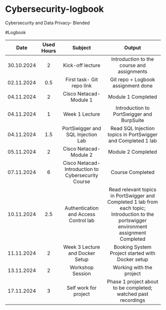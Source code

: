 # Cybersecurity-logbook
Cybersecurity and Data Privacy- Blended

#Logbook

| Date | Used Hours | Subject | Output | 
| :---:        |     :---:      |          :---: |  :---: |
| 30.10.2024   | 2     | Kick-off lecture                                    | Introduction to the course and assignments    |
| 02.11.2024   | 0.5   | First task- Git repo link                           | Git repo + Logbook assignment done    |
| 04.11.2024   | 2     | Cisco Netacad- Module 1                             | Module 1 Completed     |
| 04.11.2024   | 1     | Week 1 Lecture                                      | Introduction to PortSwigger and BurpSuite   |
| 04.11.2024   | 1.5   | PortSwigger and SQL Injection Lab                   | Read SQL Injection topics in PortSwigger and Completed 1 lab|
| 05.11.2024   | 2     | Cisco Netacad- Module 2                             | Module 2 Completed    |
| 07.11.2024   | 6     | Cisco Netacad- Introduction to Cybersecurity Course | Course Completed    |
| 10.11.2024   | 2.5   | Authentication and Access Control lab               | Read relevant topics in PortSwigger and Completed 1 lab from each topic; Introduction to the portswigger environment assignment Completed|
| 11.11.2024   | 2     | Week 3 Lecture and Docker Setup                     | Booking System Project started with Docker setup   |
| 13.11.2024   | 2     | Workshop Session                                    | Working with the project   |
| 17.11.2024   | 3     | Self work for project                               | Phase 1 project about to be completed; watched past recordings   |

